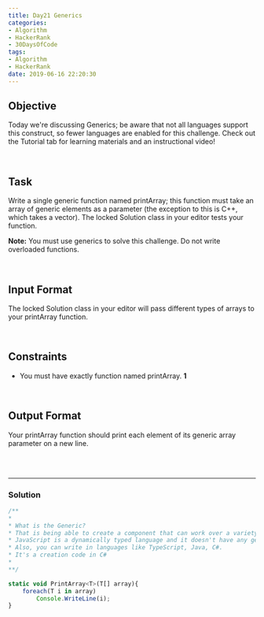 ```yaml
---
title: Day21 Generics
categories:
- Algorithm
- HackerRank
- 30DaysOfCode
tags:
- Algorithm
- HackerRank
date: 2019-06-16 22:20:30
---
```


## Objective

Today we're discussing Generics; be aware that not all languages support this construct, so fewer languages are enabled for this challenge. Check out the Tutorial tab for learning materials and an instructional video!

<br/>

## Task

Write a single generic function named printArray; this function must take an array of generic elements as a parameter (the exception to this is C++, which takes a vector). The locked Solution class in your editor tests your function.

**Note:** You must use generics to solve this challenge. Do not write overloaded functions.

<!-- more -->
<br/>

## Input Format

The locked Solution class in your editor will pass different types of arrays to your printArray function.

<br/>

## Constraints

- You must have exactly  function named printArray. **1**

<br/>

## Output Format

Your printArray function should print each element of its generic array parameter on a new line.


<br/>
<br/>

---

### Solution

```javascript
/**
*
* What is the Generic?
* That is being able to create a component that can work over a variety of types rather than a single one.
* JavaScript is a dynamically typed language and it doesn't have any generics. So we can write a normal function or method.
* Also, you can write in languages like TypeScript, Java, C#.
* It's a creation code in C#
*
**/

static void PrintArray<T>(T[] array){
    foreach(T i in array)
        Console.WriteLine(i);
}
```


